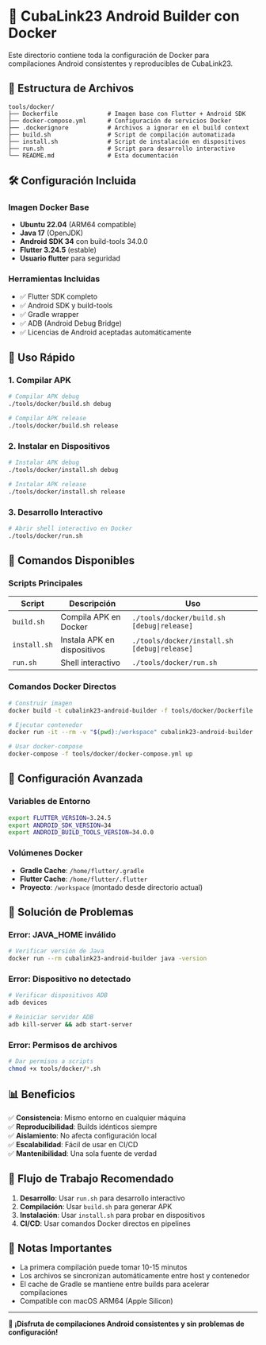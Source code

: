 # 🚀 CubaLink23 Android Builder con Docker

Este directorio contiene toda la configuración de Docker para compilaciones Android consistentes y reproducibles de CubaLink23.

## 📁 Estructura de Archivos

```
tools/docker/
├── Dockerfile              # Imagen base con Flutter + Android SDK
├── docker-compose.yml      # Configuración de servicios Docker
├── .dockerignore           # Archivos a ignorar en el build context
├── build.sh                # Script de compilación automatizada
├── install.sh              # Script de instalación en dispositivos
├── run.sh                  # Script para desarrollo interactivo
└── README.md               # Esta documentación
```

## 🛠️ Configuración Incluida

### Imagen Docker Base
- **Ubuntu 22.04** (ARM64 compatible)
- **Java 17** (OpenJDK)
- **Android SDK 34** con build-tools 34.0.0
- **Flutter 3.24.5** (estable)
- **Usuario flutter** para seguridad

### Herramientas Incluidas
- ✅ Flutter SDK completo
- ✅ Android SDK y build-tools
- ✅ Gradle wrapper
- ✅ ADB (Android Debug Bridge)
- ✅ Licencias de Android aceptadas automáticamente

## 🚀 Uso Rápido

### 1. Compilar APK
```bash
# Compilar APK debug
./tools/docker/build.sh debug

# Compilar APK release
./tools/docker/build.sh release
```

### 2. Instalar en Dispositivos
```bash
# Instalar APK debug
./tools/docker/install.sh debug

# Instalar APK release
./tools/docker/install.sh release
```

### 3. Desarrollo Interactivo
```bash
# Abrir shell interactivo en Docker
./tools/docker/run.sh
```

## 📱 Comandos Disponibles

### Scripts Principales

| Script | Descripción | Uso |
|--------|-------------|-----|
| `build.sh` | Compila APK en Docker | `./tools/docker/build.sh [debug\|release]` |
| `install.sh` | Instala APK en dispositivos | `./tools/docker/install.sh [debug\|release]` |
| `run.sh` | Shell interactivo | `./tools/docker/run.sh` |

### Comandos Docker Directos

```bash
# Construir imagen
docker build -t cubalink23-android-builder -f tools/docker/Dockerfile .

# Ejecutar contenedor
docker run -it --rm -v "$(pwd):/workspace" cubalink23-android-builder

# Usar docker-compose
docker-compose -f tools/docker/docker-compose.yml up
```

## 🔧 Configuración Avanzada

### Variables de Entorno
```bash
export FLUTTER_VERSION=3.24.5
export ANDROID_SDK_VERSION=34
export ANDROID_BUILD_TOOLS_VERSION=34.0.0
```

### Volúmenes Docker
- **Gradle Cache**: `/home/flutter/.gradle`
- **Flutter Cache**: `/home/flutter/.flutter`
- **Proyecto**: `/workspace` (montado desde directorio actual)

## 🐛 Solución de Problemas

### Error: JAVA_HOME inválido
```bash
# Verificar versión de Java
docker run --rm cubalink23-android-builder java -version
```

### Error: Dispositivo no detectado
```bash
# Verificar dispositivos ADB
adb devices

# Reiniciar servidor ADB
adb kill-server && adb start-server
```

### Error: Permisos de archivos
```bash
# Dar permisos a scripts
chmod +x tools/docker/*.sh
```

## 📊 Beneficios

✅ **Consistencia**: Mismo entorno en cualquier máquina  
✅ **Reproducibilidad**: Builds idénticos siempre  
✅ **Aislamiento**: No afecta configuración local  
✅ **Escalabilidad**: Fácil de usar en CI/CD  
✅ **Mantenibilidad**: Una sola fuente de verdad  

## 🔄 Flujo de Trabajo Recomendado

1. **Desarrollo**: Usar `run.sh` para desarrollo interactivo
2. **Compilación**: Usar `build.sh` para generar APK
3. **Instalación**: Usar `install.sh` para probar en dispositivos
4. **CI/CD**: Usar comandos Docker directos en pipelines

## 📝 Notas Importantes

- La primera compilación puede tomar 10-15 minutos
- Los archivos se sincronizan automáticamente entre host y contenedor
- El cache de Gradle se mantiene entre builds para acelerar compilaciones
- Compatible con macOS ARM64 (Apple Silicon)

---

**🚀 ¡Disfruta de compilaciones Android consistentes y sin problemas de configuración!**









